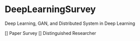 # DeepLearningSurvey
Deep Learning, GAN, and Distributed System in Deep Learning

[] Paper Survey
[] Distinguished Researcher
